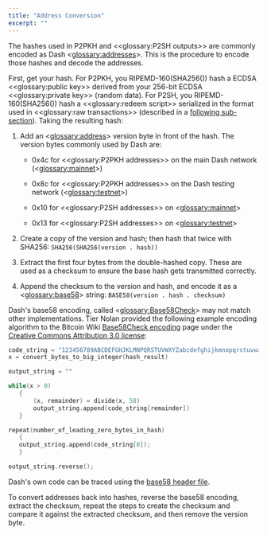 ```yaml
---
title: "Address Conversion"
excerpt: ""
---
```

The hashes used in P2PKH and <<glossary:P2SH outputs>> are commonly encoded as Dash <<glossary:addresses>>.  This is the procedure to encode those hashes and decode the addresses.

First, get your hash.  For P2PKH, you RIPEMD-160(SHA256()) hash a ECDSA <<glossary:public key>> derived from your 256-bit ECDSA <<glossary:private key>> (random data). For P2SH, you RIPEMD-160(SHA256()) hash a <<glossary:redeem script>> serialized in the format used in <<glossary:raw transactions>> (described in a [following sub-section](core-ref-transactions-raw-transaction-format)).  Taking the resulting hash:

1. Add an <<glossary:address>> version byte in front of the hash.  The version bytes commonly used by Dash are:

    * 0x4c for <<glossary:P2PKH addresses>> on the main Dash network (<<glossary:mainnet>>)

    * 0x8c for <<glossary:P2PKH addresses>> on the Dash testing network (<<glossary:testnet>>)

    * 0x10 for <<glossary:P2SH addresses>> on <<glossary:mainnet>>

    * 0x13 for <<glossary:P2SH addresses>> on <<glossary:testnet>>

2. Create a copy of the version and hash; then hash that twice with SHA256: `SHA256(SHA256(version . hash))`

3. Extract the first four bytes from the double-hashed copy. These are used as a checksum to ensure the base hash gets transmitted correctly.

4. Append the checksum to the version and hash, and encode it as a <<glossary:base58>> string: `BASE58(version . hash . checksum)`

Dash's base58 encoding, called <<glossary:Base58Check>> may not match other implementations. Tier Nolan provided the following example encoding algorithm to the Bitcoin Wiki [Base58Check encoding](https://en.bitcoin.it/wiki/Base58Check_encoding) page under the [Creative Commons Attribution 3.0 license](https://creativecommons.org/licenses/by/3.0/):

``` c
code_string = "123456789ABCDEFGHJKLMNPQRSTUVWXYZabcdefghijkmnopqrstuvwxyz"
x = convert_bytes_to_big_integer(hash_result)

output_string = ""

while(x > 0)
   {
       (x, remainder) = divide(x, 58)
       output_string.append(code_string[remainder])
   }

repeat(number_of_leading_zero_bytes_in_hash)
   {
   output_string.append(code_string[0]);
   }

output_string.reverse();
```

Dash's own code can be traced using the [base58 header file](https://github.com/dashpay/dash/blob/master/src/base58.h).

To convert addresses back into hashes, reverse the base58 encoding, extract the checksum, repeat the steps to create the checksum and compare it against the extracted checksum, and then remove the version byte.